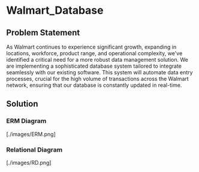 # Walmart_Database

## Problem Statement
As Walmart continues to experience significant growth, expanding in locations, workforce, product range, and operational complexity, we've identified a critical need for a more robust data management solution. We are implementing a sophisticated database system tailored to integrate seamlessly with our existing software. This system will automate data entry processes, crucial for the high volume of transactions across the Walmart network, ensuring that our database is constantly updated in real-time.

## Solution

### ERM Diagram
[./images/ERM.png]

### Relational Diagram
[./images/RD.png]
